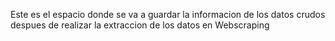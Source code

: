 Este es el espacio donde se va a guardar la informacion de los datos crudos despues de realizar la extraccion de los datos en Webscraping

